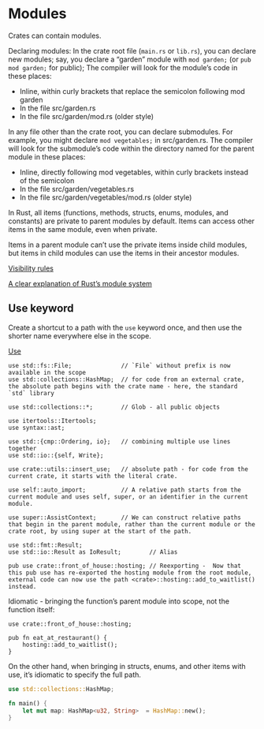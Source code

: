 # Modules

Crates can contain modules.

Declaring modules: In the crate root file (`main.rs` or `lib.rs`), you can declare new modules; say, you declare a “garden” module with `mod garden;` (or `pub mod garden;` for public); The compiler will look for the module’s code in these places:

- Inline, within curly brackets that replace the semicolon following mod garden
- In the file src/garden.rs
- In the file src/garden/mod.rs (older style)

In any file other than the crate root, you can declare submodules. For example, you might declare `mod vegetables;` in src/garden.rs. The compiler will look for the submodule’s code within the directory named for the parent module in these places:

- Inline, directly following mod vegetables, within curly brackets instead of the semicolon
- In the file src/garden/vegetables.rs
- In the file src/garden/vegetables/mod.rs (older style)

In Rust, all items (functions, methods, structs, enums, modules, and constants) are private to parent modules by default.
Items can access other items in the same module, even when private.

Items in a parent module can’t use the private items inside child modules, but items in child modules can use the items in their ancestor modules.

[Visibility rules]( https://doc.rust-lang.org/rust-by-example/mod/visibility.html )

[A clear explanation of Rust’s module system]( https://www.sheshbabu.com/posts/rust-module-system/ )

## Use keyword

Create a shortcut to a path with the `use` keyword once, and then use the shorter name everywhere else in the scope.

[Use]( https://doc.rust-lang.org/rust-by-example/mod/use.html )

```rust,ignore
use std::fs::File;              // `File` without prefix is now available in the scope  
use std::collections::HashMap;  // for code from an external crate, the absolute path begins with the crate name - here, the standard `std` library 

use std::collections::*;        // Glob - all public objects

use itertools::Itertools;
use syntax::ast;

use std::{cmp::Ordering, io};   // combining multiple use lines together
use std::io::{self, Write};

use crate::utils::insert_use;   // absolute path - for code from the current crate, it starts with the literal crate.

use self::auto_import;          // A relative path starts from the current module and uses self, super, or an identifier in the current module.

use super::AssistContext;       // We can construct relative paths that begin in the parent module, rather than the current module or the crate root, by using super at the start of the path.

use std::fmt::Result;
use std::io::Result as IoResult;        // Alias

pub use crate::front_of_house::hosting; // Reexporting -  Now that this pub use has re-exported the hosting module from the root module, external code can now use the path <crate>::hosting::add_to_waitlist() instead.
```

Idiomatic - bringing the function’s parent module into scope, not the function itself:

```rust,ignore
use crate::front_of_house::hosting;

pub fn eat_at_restaurant() {
    hosting::add_to_waitlist();
}
```

On the other hand, when bringing in structs, enums, and other items with use, it’s idiomatic to specify the full path.

```rust
use std::collections::HashMap;

fn main() {
    let mut map: HashMap<u32, String>  = HashMap::new();
}
```
